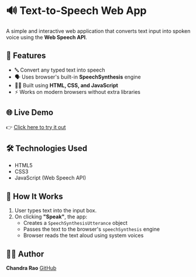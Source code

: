 # 🔊 Text-to-Speech Web App

A simple and interactive web application that converts text input into spoken voice using the **Web Speech API**.

## 🚀 Features

- 🔤 Convert any typed text into speech  
- 🗣️ Uses browser's built-in **SpeechSynthesis** engine  
- 🧑‍💻 Built using **HTML, CSS, and JavaScript**  
- ⚡ Works on modern browsers without extra libraries  

## 🌐 Live Demo

👉 [Click here to try it out](https://github.com/chandraraopalla/sprintsjsproject.git/)

## 🛠️ Technologies Used

- HTML5  
- CSS3  
- JavaScript (Web Speech API)

## 🧠 How It Works

1. User types text into the input box.  
2. On clicking **"Speak"**, the app:  
   - Creates a `SpeechSynthesisUtterance` object  
   - Passes the text to the browser's `speechSynthesis` engine  
   - Browser reads the text aloud using system voices  

## 👨‍💻 Author

**Chandra Rao**
[GitHub](https://github.com/chandraraopalla)
